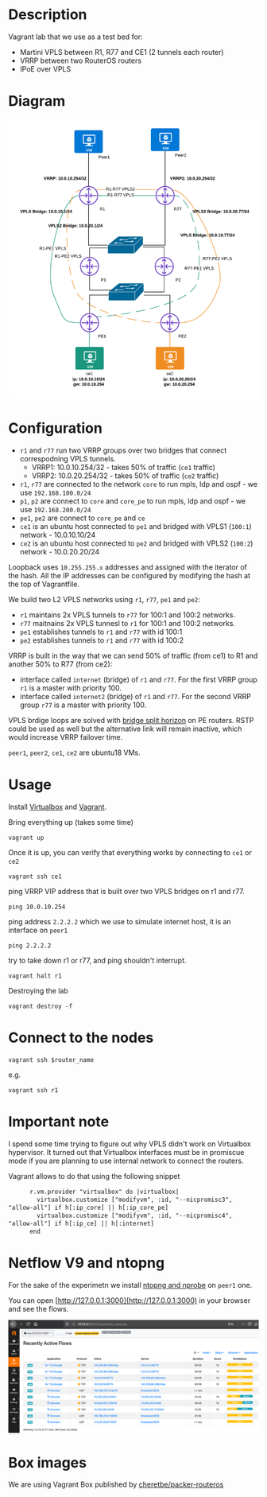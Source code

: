 # Description

Vagrant lab that we use as a test bed for:

* Martini VPLS between R1, R77 and CE1 (2 tunnels each router)
* VRRP between two RouterOS routers
* IPoE over VPLS

# Diagram


![alt text](https://github.com/logingood/mikrotik-vagrant-vpls-vrrp/blob/master/diagram.png "VRRP and VPLS on virtual mikrotiks")


# Configuration

* `r1` and `r77` run two VRRP groups over two bridges that connect correspodning VPLS tunnels.
  * VRRP1: 10.0.10.254/32 - takes 50% of traffic (`ce1` traffic)
  * VRRP2: 10.0.20.254/32 - takes 50% of traffic (`ce2` traffic)
* `r1`, `r77` are connected to the network `core` to run mpls, ldp and ospf - we use `192.168.100.0/24`
* `p1`, `p2` are connect to `core` and `core_pe` to run mpls, ldp and ospf - we use `192.168.200.0/24`
* `pe1`, `pe2` are connect to `core_pe` and `ce`
* `ce1` is an ubuntu host connected to `pe1` and bridged with VPLS1 (`100:1`) network - 10.0.10.10/24
* `ce2` is an ubuntu host connected to `pe2` and bridged with VPLS2 (`100:2`) network - 10.0.20.20/24

Loopback uses `10.255.255.x` addresses and assigned with the iterator of the hash.
All the IP addresses can be configured by modifying the hash at the top of Vagrantfile.

We build two L2 VPLS networks using `r1`, `r77`, `pe1` and `pe2`:

* `r1` maintains 2x VPLS tunnels to `r77` for 100:1 and 100:2 networks.
* `r77` maitnains 2x VPLS tunnesl to `r1` for 100:1 and 100:2 networks.
* `pe1` establishes tunnels to `r1` and `r77` with id 100:1
* `pe2` establishes tunnels to `r1` and `r77` with id 100:2


VRRP is built in the way that we can send 50% of traffic (from ce1) to R1 and another 50% to R77 (from ce2):

* interface called `internet` (bridge) of `r1` and `r77`. For the first VRRP group `r1` is a master with priority 100.
* interface called `internet2` (bridge) of `r1` and `r77`. For the second VRRP group `r77` is a master with priority 100.

VPLS brdige loops are solved with [bridge split
horizon](https://wiki.mikrotik.com/wiki/Manual:MPLSVPLS#Split_horizon_bridging)
on PE routers. RSTP could be used as well but the alternative link will remain
inactive, which would increase VRRP failover time.

`peer1`, `peer2`, `ce1`, `ce2` are ubuntu18 VMs.

# Usage

Install [Virtualbox](https://www.virtualbox.org/wiki/Downloads) and [Vagrant](https://www.vagrantup.com/downloads).

Bring everything up (takes some time)

```
vagrant up
```

Once it is up, you can verify that everything works by connecting to `ce1` or `ce2`
```
vagrant ssh ce1
```

ping VRRP VIP address that is built over two VPLS bridges on r1 and r77.
```
ping 10.0.10.254
```

ping address `2.2.2.2` which we use to simulate internet host, it is an interface on `peer1`

```
ping 2.2.2.2
```

try to take down r1 or r77, and ping shouldn't interrupt.

```
vagrant halt r1
```

Destroying the lab

```
vagrant destroy -f
```

# Connect to the nodes

```
vagrant ssh $router_name
```

e.g.

```
vagrant ssh r1
```

# Important note

I spend some time trying to figure out why VPLS didn't work on Virtualbox
hypervisor. It turned out that Virtualbox interfaces must be in promiscue mode
if you are planning to use internal network to connect the routers.

Vagrant allows to do that using the following snippet

```
      r.vm.provider "virtualbox" do |virtualbox|
        virtualbox.customize ["modifyvm", :id, "--nicpromisc3", "allow-all"] if h[:ip_core] || h[:ip_core_pe]
        virtualbox.customize ["modifyvm", :id, "--nicpromisc4", "allow-all"] if h[:ip_ce] || h[:internet]
      end
```

# Netflow V9 and ntopng

For the sake of the experimetn we install [ntopng and nprobe](https://ntop.org) on `peer1` one.

You can open [http://127.0.0.1:3000](http://127.0.0.1:3000) in your browser and see the flows.

![alt text](https://github.com/logingood/mikrotik-vagrant-vpls-vrrp/blob/master/ntopng.png "Export netflow v9 from RouterOS and visualize with ntopng")

# Box images

We are using Vagrant Box published by
[cheretbe/packer-routeros](https://github.com/cheretbe/packer-routeros)
